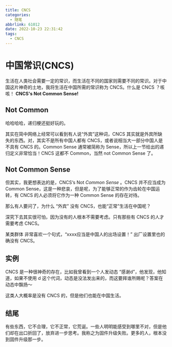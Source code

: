 ```yaml
---
title: CNCS
categories:
  - 随笔
abbrlink: 61012
date: 2022-10-23 22:31:42
tags:
  - CNCS
---
```


# 中国常识(CNCS)
生活在人类社会需要一定的常识，而生活在不同的国家则需要不同的常识。对于中国这片神奇的土地，我将生活在中国所需的常识称为 CNCS。什么是 CNCS ？咳咳！
**CNCS's Not Common Sense!**

## Not Common
哈哈哈哈，递归梗还挺好玩的。

其实在简中网络上经常可以看到有人说“外宾”这种词，CNCS 其实就是外宾所缺失的东西。对，其实不是所有中国人都有 CNCS，或者说相当大一部分中国人是不具有 CNCS 的。Common Sense 通常被简称为 Sense，所以上一节给出的递归定义非常恰当！CNCS 这都不 Common，当然 not Common Sense 了。

## Not Common Sense
但其实，我更想表达的是，CNCS‘s Not *Common Sense* 。CNCS 并不应当成为 Common Sense，这是一种悲哀，但是呢，为了能够正常的作为齿轮在中国运转，有 CNCS 的人必须将它作为一种 Common Sense 的存在对待。

那么有人要问了，为什么 “外宾” 没有 CNCS，也能“正常”生活在中国呢？

深究下去其实很可怕，因为没有的人根本不需要考虑。只有那些有 CNCS 的人才需要考虑 CNCS。

某类群体 非常喜欢一个句式，“xxxx应当是中国人的出场设置！” 出厂设置里也的确没有 CNCS。

## 实例
CNCS 是一种很神奇的存在，比如我曾看到一个人发动态 “感谢d”，他发现，他知道，如果不使用 d 这个代词，动态是没法发出来的，而这要拜谁所赐呢？答案在动态中飘扬～

这类人大概率是没有 CNCS 的，但是他们也能在中国生活。

## 结尾
有些东西，它不合理，它不正常，它荒诞。一些人明明能感受到哪里不对，但是他们却在出口折回了，放弃进一步思考。我称之为固件升级失败。更多的人，根本没到固件升级那一步。
